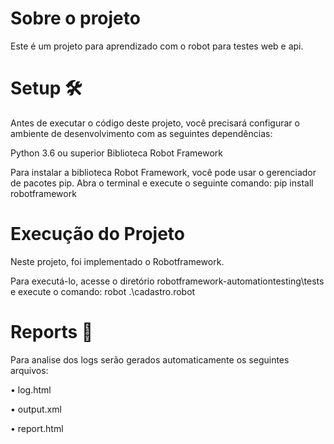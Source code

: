 # Sobre o projeto
 
Este é um projeto para aprendizado com o robot para testes web e api.

# Setup 🛠️

Antes de executar o código deste projeto, você precisará configurar o ambiente de desenvolvimento com as seguintes dependências:

Python 3.6 ou superior
Biblioteca Robot Framework

Para instalar a biblioteca Robot Framework, você pode usar o gerenciador de pacotes pip. Abra o terminal e execute o seguinte comando: 
pip install robotframework

# Execução do Projeto

Neste projeto, foi implementado o Robotframework.

Para executá-lo, acesse o diretório robotframework-automationtesting\tests e execute o comando: 
robot .\cadastro.robot

# Reports 📄

Para analise dos logs serão gerados automaticamente os seguintes arquivos:

•	log.html

•	output.xml

•	report.html


